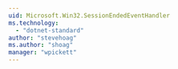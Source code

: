 ```yaml
---
uid: Microsoft.Win32.SessionEndedEventHandler
ms.technology: 
  - "dotnet-standard"
author: "stevehoag"
ms.author: "shoag"
manager: "wpickett"
---
```

